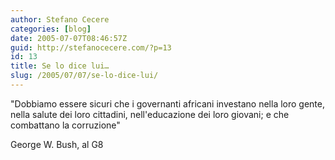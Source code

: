 ```yaml
---
author: Stefano Cecere
categories: [blog]
date: 2005-07-07T08:46:57Z
guid: http://stefanocecere.com/?p=13
id: 13
title: Se lo dice lui…
slug: /2005/07/07/se-lo-dice-lui/
---
```


"Dobbiamo essere sicuri che i governanti africani investano nella loro gente, nella salute dei loro cittadini, nell'educazione dei loro giovani; e che combattano la corruzione"

George W. Bush, al G8